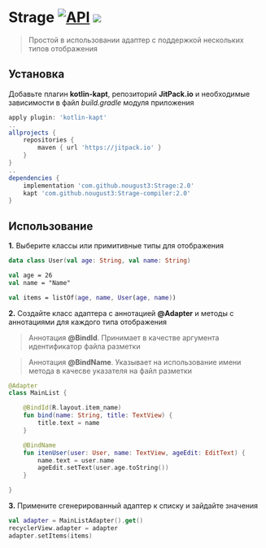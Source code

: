 # Strage [![API](https://img.shields.io/badge/API-21%2B-blue.svg?style=flat)](https://android-arsenal.com/api?level=21) [![](https://img.shields.io/badge/licence-MIT-blue.svg)]()

> Простой в использовании адаптер с поддержкой нескольких типов отображения

 
## Установка
Добавьте плагин **kotlin-kapt**, репозиторий **JitPack.io** и необходимые зависимости в файл *build.gradle* модуля приложения
```gradle
apply plugin: 'kotlin-kapt'
..
allprojects {
	repositories {
		maven { url 'https://jitpack.io' }
	}
}
..
dependencies {
	implementation 'com.github.nougust3:Strage:2.0'
	kapt 'com.github.nougust3:Strage-compiler:2.0'
}
```

## Использование
**1.** Выберите классы или примитивные типы для отображения
```kotlin
data class User(val age: String, val name: String)

val age = 26
val name = "Name"

val items = listOf(age, name, User(age, name))
```
**2.** Создайте класс адаптера с аннотацией **@Adapter** и методы с аннотациями для каждого типа отображения
> Аннотация **@BindId**. Принимает в качестве аргумента идентификатор файла разметки

> Аннотация **@BindName**. Указывает на использование имени метода в качесве указателя на файл разметки
```kotlin
@Adapter
class MainList {

	@BindId(R.layout.item_name)
	fun bind(name: String, title: TextView) {
		title.text = name
	}

	@BindName
	fun itenUser(user: User, name: TextView, ageEdit: EditText) {
		name.text = user.name
		ageEdit.setText(user.age.toString())
	}

}
```
**3.** Примените сгенерированный адаптер к списку и зайдайте значения
```kotlin
val adapter = MainListAdapter().get()
recyclerView.adapter = adapter
adapter.setItems(items)
```

